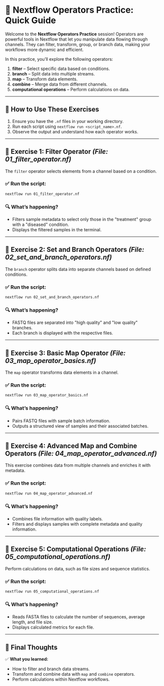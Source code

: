 # 🚀 **Nextflow Operators Practice: Quick Guide**

Welcome to the **Nextflow Operators Practice** session! Operators are powerful tools in Nextflow that let you manipulate data flowing through channels. They can filter, transform, group, or branch data, making your workflows more dynamic and efficient.

In this practice, you’ll explore the following operators:

1. **filter** – Select specific data based on conditions.
2. **branch** – Split data into multiple streams.
3. **map** – Transform data elements.
4. **combine** – Merge data from different channels.
5. **computational operations** – Perform calculations on data.

---

## 📝 **How to Use These Exercises**
1. Ensure you have the `.nf` files in your working directory.  
2. Run each script using `nextflow run <script_name>.nf`.  
3. Observe the output and understand how each operator works.

---

## 🧪 **Exercise 1: Filter Operator** *(File: 01_filter_operator.nf)*
The `filter` operator selects elements from a channel based on a condition.

### ✅ **Run the script:**
```bash
nextflow run 01_filter_operator.nf
```
### 🔍 **What’s happening?**
- Filters sample metadata to select only those in the "treatment" group with a "diseased" condition.
- Displays the filtered samples in the terminal.

---

## 🌿 **Exercise 2: Set and Branch Operators** *(File: 02_set_and_branch_operators.nf)*
The `branch` operator splits data into separate channels based on defined conditions.

### ✅ **Run the script:**
```bash
nextflow run 02_set_and_branch_operators.nf
```
### 🔍 **What’s happening?**
- FASTQ files are separated into "high quality" and "low quality" branches.
- Each branch is displayed with the respective files.

---

## 🔄 **Exercise 3: Basic Map Operator** *(File: 03_map_operator_basics.nf)*
The `map` operator transforms data elements in a channel.

### ✅ **Run the script:**
```bash
nextflow run 03_map_operator_basics.nf
```
### 🔍 **What’s happening?**
- Pairs FASTQ files with sample batch information.
- Outputs a structured view of samples and their associated batches.

---

## 🧩 **Exercise 4: Advanced Map and Combine Operators** *(File: 04_map_operator_advanced.nf)*
This exercise combines data from multiple channels and enriches it with metadata.

### ✅ **Run the script:**
```bash
nextflow run 04_map_operator_advanced.nf
```
### 🔍 **What’s happening?**
- Combines file information with quality labels.
- Filters and displays samples with complete metadata and quality information.

---

## 🧮 **Exercise 5: Computational Operations** *(File: 05_computational_operations.nf)*
Perform calculations on data, such as file sizes and sequence statistics.

### ✅ **Run the script:**
```bash
nextflow run 05_computational_operations.nf
```
### 🔍 **What’s happening?**
- Reads FASTA files to calculate the number of sequences, average length, and file size.
- Displays calculated metrics for each file.

---

## 🎯 **Final Thoughts**
✅ **What you learned:**  
- How to filter and branch data streams.  
- Transform and combine data with `map` and `combine` operators.  
- Perform calculations within Nextflow workflows.  


